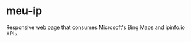 # meu-ip
Responsive [web page](https://meu-ip.epizy.com) that consumes Microsoft's Bing Maps and ipinfo.io APIs.
